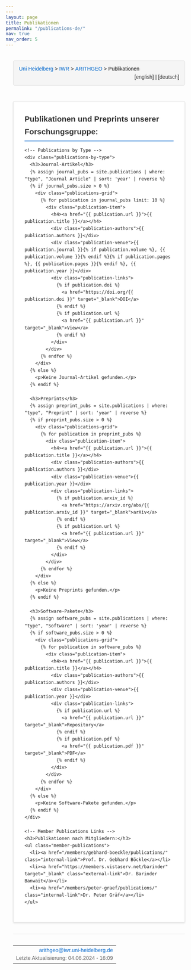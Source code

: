 ```yaml
---
---
layout: page
title: Publikationen
permalink: "/publications-de/"
nav: true
nav_order: 5
---
```


<div class="heidelberg-style-publications">
  <!-- Breadcrumb Navigation -->
  <div class="pathway">
    <div style="float:left;">
      <a href="https://www.uni-heidelberg.de">Uni Heidelberg</a> &gt; 
      <a href="/">IWR</a> &gt; 
      <a href="/">ARITHGEO</a> &gt; 
      Publikationen
    </div>
    <div style="float:right;">
      [<a href="/publications/">english</a>]&nbsp;|&nbsp;[<a href="/publications-de/">deutsch</a>]
    </div>
  </div>
  <br>

  <!-- Main Content -->
  <div class="publications-content">
    <h2>Publikationen und Preprints unserer Forschungsgruppe:</h2>
    
    <!-- Publications by Type -->
    <div class="publications-by-type">
      <h3>Journal-Artikel</h3>
      {% assign journal_pubs = site.publications | where: "type", "Journal Article" | sort: 'year' | reverse %}
      {% if journal_pubs.size > 0 %}
        <div class="publications-grid">
          {% for publication in journal_pubs limit: 10 %}
            <div class="publication-item">
              <h4><a href="{{ publication.url }}">{{ publication.title }}</a></h4>
              <div class="publication-authors">{{ publication.authors }}</div>
              <div class="publication-venue">{{ publication.journal }}{% if publication.volume %}, {{ publication.volume }}{% endif %}{% if publication.pages %}, {{ publication.pages }}{% endif %}, {{ publication.year }}</div>
              <div class="publication-links">
                {% if publication.doi %}
                  <a href="https://doi.org/{{ publication.doi }}" target="_blank">DOI</a>
                {% endif %}
                {% if publication.url %}
                  <a href="{{ publication.url }}" target="_blank">View</a>
                {% endif %}
              </div>
            </div>
          {% endfor %}
        </div>
      {% else %}
        <p>Keine Journal-Artikel gefunden.</p>
      {% endif %}

      <h3>Preprints</h3>
      {% assign preprint_pubs = site.publications | where: "type", "Preprint" | sort: 'year' | reverse %}
      {% if preprint_pubs.size > 0 %}
        <div class="publications-grid">
          {% for publication in preprint_pubs %}
            <div class="publication-item">
              <h4><a href="{{ publication.url }}">{{ publication.title }}</a></h4>
              <div class="publication-authors">{{ publication.authors }}</div>
              <div class="publication-venue">{{ publication.year }}</div>
              <div class="publication-links">
                {% if publication.arxiv_id %}
                  <a href="https://arxiv.org/abs/{{ publication.arxiv_id }}" target="_blank">arXiv</a>
                {% endif %}
                {% if publication.url %}
                  <a href="{{ publication.url }}" target="_blank">View</a>
                {% endif %}
              </div>
            </div>
          {% endfor %}
        </div>
      {% else %}
        <p>Keine Preprints gefunden.</p>
      {% endif %}

      <h3>Software-Pakete</h3>
      {% assign software_pubs = site.publications | where: "type", "Software" | sort: 'year' | reverse %}
      {% if software_pubs.size > 0 %}
        <div class="publications-grid">
          {% for publication in software_pubs %}
            <div class="publication-item">
              <h4><a href="{{ publication.url }}">{{ publication.title }}</a></h4>
              <div class="publication-authors">{{ publication.authors }}</div>
              <div class="publication-venue">{{ publication.year }}</div>
              <div class="publication-links">
                {% if publication.url %}
                  <a href="{{ publication.url }}" target="_blank">Repository</a>
                {% endif %}
                {% if publication.pdf %}
                  <a href="{{ publication.pdf }}" target="_blank">PDF</a>
                {% endif %}
              </div>
            </div>
          {% endfor %}
        </div>
      {% else %}
        <p>Keine Software-Pakete gefunden.</p>
      {% endif %}
    </div>

    <!-- Member Publications Links -->
    <h3>Publikationen nach Mitgliedern:</h3>
    <ul class="member-publications">
      <li><a href="/members/gebhard-boeckle/publications/" class="internal-link">Prof. Dr. Gebhard Böckle</a></li>
      <li><a href="https://members.vistaserv.net/barinder" target="_blank" class="external-link">Dr. Barinder Banwait</a></li>
      <li><a href="/members/peter-graef/publications/" class="internal-link">Dr. Peter Gräf</a></li>
    </ul>
  </div>

  <!-- Footer -->
  <hr class="ce-div">
  <table width="100%">
    <tbody>
      <tr>
        <td align="right">
          <div class="bearbeiter">
            <a href="mailto:arithgeo@iwr.uni-heidelberg.de?subject=Über%20Publikationen">arithgeo@iwr.uni-heidelberg.de</a><br>
            Letzte Aktualisierung: 04.06.2024 - 16:09<br>
          </div>
        </td>
      </tr>
    </tbody>
  </table>
</div>

<style>
/* Heidelberg-style Publications Page */
.heidelberg-style-publications {
  max-width: 1200px;
  margin: 0 auto;
  padding: 20px;
  font-family: Arial, sans-serif;
  line-height: 1.6;
}

/* Breadcrumb Navigation */
.pathway {
  background: #f5f5f5;
  padding: 10px 15px;
  border: 1px solid #ddd;
  border-radius: 4px;
  margin-bottom: 20px;
  overflow: hidden;
}

.pathway a {
  color: #0066cc;
  text-decoration: none;
  font-weight: 500;
}

.pathway a:hover {
  text-decoration: underline;
}

.pathway div[style*="float:right"] a {
  color: #333;
  font-weight: normal;
}

/* Main Content */
.publications-content {
  background: white;
  padding: 30px;
  border: 1px solid #ddd;
  border-radius: 4px;
  box-shadow: 0 2px 4px rgba(0,0,0,0.1);
}

.publications-content h2 {
  color: #333;
  font-size: 1.5em;
  font-weight: bold;
  margin: 30px 0 15px 0;
  padding-bottom: 8px;
  border-bottom: 2px solid #0066cc;
}

.publications-content h2:first-child {
  margin-top: 0;
}

/* Member Publications List */
.member-publications {
  list-style: none;
  padding: 0;
  margin: 0 0 30px 0;
}

.member-publications li {
  margin-bottom: 12px;
  padding: 8px 0;
}

.member-publications a {
  color: #0066cc;
  text-decoration: none;
  font-weight: 500;
  padding: 8px 12px;
  border-radius: 4px;
  transition: all 0.2s ease;
  display: inline-block;
}

.member-publications a:hover {
  background: #f0f8ff;
  text-decoration: underline;
}

/* Software Packages List */
.software-packages {
  list-style: none;
  padding: 0;
  margin: 0;
}

.software-packages li {
  margin-bottom: 20px;
  padding: 15px;
  background: #f9f9f9;
  border-left: 4px solid #0066cc;
  border-radius: 4px;
  transition: all 0.2s ease;
}

.software-packages li:hover {
  background: #f0f8ff;
  transform: translateX(5px);
}

.software-packages a {
  color: #0066cc;
  text-decoration: none;
  font-weight: 500;
}

.software-packages a:hover {
  text-decoration: underline;
}

.software-packages a.download {
  color: #28a745;
  font-weight: bold;
}

.software-packages a.download:hover {
  color: #218838;
}

/* Link Types */
.internal-link {
  position: relative;
}

.internal-link::after {
  content: " (intern)";
  font-size: 0.8em;
  color: #666;
  font-weight: normal;
}

.external-link {
  position: relative;
}

.external-link::after {
  content: " (extern)";
  font-size: 0.8em;
  color: #666;
  font-weight: normal;
}

/* Divider */
.ce-div {
  border: none;
  height: 1px;
  background: #ddd;
  margin: 30px 0;
}

/* Footer */
.bearbeiter {
  font-size: 0.9em;
  color: #666;
  line-height: 1.4;
}

.bearbeiter a {
  color: #0066cc;
  text-decoration: none;
}

.bearbeiter a:hover {
  text-decoration: underline;
}

/* Responsive Design */
@media (max-width: 768px) {
  .heidelberg-style-publications {
    padding: 10px;
  }
  
  .publications-content {
    padding: 20px;
  }
  
  .pathway {
    font-size: 0.9em;
  }
  
  .pathway div[style*="float:left"] {
    float: none !important;
    margin-bottom: 10px;
  }
  
  .pathway div[style*="float:right"] {
    float: none !important;
    text-align: left;
  }
  
  .software-packages li {
    padding: 12px;
  }
}

@media (max-width: 480px) {
  .publications-content {
    padding: 15px;
  }
  
  .publications-content h2 {
    font-size: 1.3em;
  }
  
  .member-publications a,
  .software-packages a {
    display: block;
    padding: 10px;
    margin: 5px 0;
  }
}
</style> 